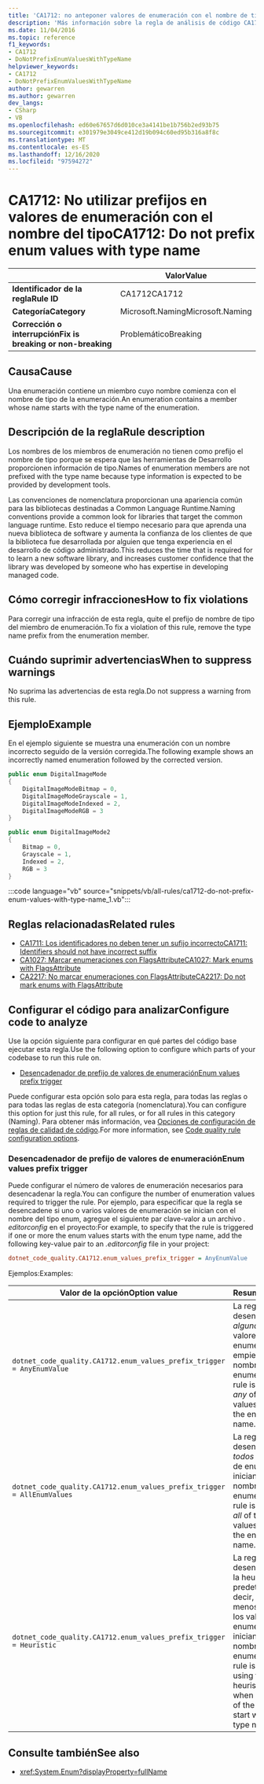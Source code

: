 ```yaml
---
title: 'CA1712: no anteponer valores de enumeración con el nombre de tipo (análisis de código)'
description: 'Más información sobre la regla de análisis de código CA1712: no prefijar valores de enumeración con el nombre de tipo'
ms.date: 11/04/2016
ms.topic: reference
f1_keywords:
- CA1712
- DoNotPrefixEnumValuesWithTypeName
helpviewer_keywords:
- CA1712
- DoNotPrefixEnumValuesWithTypeName
author: gewarren
ms.author: gewarren
dev_langs:
- CSharp
- VB
ms.openlocfilehash: ed60e67657d6d010ce3a4141be1b756b2ed93b75
ms.sourcegitcommit: e301979e3049ce412d19b094c60ed95b316a8f8c
ms.translationtype: MT
ms.contentlocale: es-ES
ms.lasthandoff: 12/16/2020
ms.locfileid: "97594272"
---
```

# <a name="ca1712-do-not-prefix-enum-values-with-type-name"></a><span data-ttu-id="0e67d-103">CA1712: No utilizar prefijos en valores de enumeración con el nombre del tipo</span><span class="sxs-lookup"><span data-stu-id="0e67d-103">CA1712: Do not prefix enum values with type name</span></span>

| | <span data-ttu-id="0e67d-104">Valor</span><span class="sxs-lookup"><span data-stu-id="0e67d-104">Value</span></span> |
|-|-|
| <span data-ttu-id="0e67d-105">**Identificador de la regla**</span><span class="sxs-lookup"><span data-stu-id="0e67d-105">**Rule ID**</span></span> |<span data-ttu-id="0e67d-106">CA1712</span><span class="sxs-lookup"><span data-stu-id="0e67d-106">CA1712</span></span>|
| <span data-ttu-id="0e67d-107">**Categoría**</span><span class="sxs-lookup"><span data-stu-id="0e67d-107">**Category**</span></span> |<span data-ttu-id="0e67d-108">Microsoft.Naming</span><span class="sxs-lookup"><span data-stu-id="0e67d-108">Microsoft.Naming</span></span>|
| <span data-ttu-id="0e67d-109">**Corrección o interrupción**</span><span class="sxs-lookup"><span data-stu-id="0e67d-109">**Fix is breaking or non-breaking**</span></span> |<span data-ttu-id="0e67d-110">Problemático</span><span class="sxs-lookup"><span data-stu-id="0e67d-110">Breaking</span></span>|

## <a name="cause"></a><span data-ttu-id="0e67d-111">Causa</span><span class="sxs-lookup"><span data-stu-id="0e67d-111">Cause</span></span>

<span data-ttu-id="0e67d-112">Una enumeración contiene un miembro cuyo nombre comienza con el nombre de tipo de la enumeración.</span><span class="sxs-lookup"><span data-stu-id="0e67d-112">An enumeration contains a member whose name starts with the type name of the enumeration.</span></span>

## <a name="rule-description"></a><span data-ttu-id="0e67d-113">Descripción de la regla</span><span class="sxs-lookup"><span data-stu-id="0e67d-113">Rule description</span></span>

<span data-ttu-id="0e67d-114">Los nombres de los miembros de enumeración no tienen como prefijo el nombre de tipo porque se espera que las herramientas de Desarrollo proporcionen información de tipo.</span><span class="sxs-lookup"><span data-stu-id="0e67d-114">Names of enumeration members are not prefixed with the type name because type information is expected to be provided by development tools.</span></span>

<span data-ttu-id="0e67d-115">Las convenciones de nomenclatura proporcionan una apariencia común para las bibliotecas destinadas a Common Language Runtime.</span><span class="sxs-lookup"><span data-stu-id="0e67d-115">Naming conventions provide a common look for libraries that target the common language runtime.</span></span> <span data-ttu-id="0e67d-116">Esto reduce el tiempo necesario para que aprenda una nueva biblioteca de software y aumenta la confianza de los clientes de que la biblioteca fue desarrollada por alguien que tenga experiencia en el desarrollo de código administrado.</span><span class="sxs-lookup"><span data-stu-id="0e67d-116">This reduces the time that is required for to learn a new software library, and increases customer confidence that the library was developed by someone who has expertise in developing managed code.</span></span>

## <a name="how-to-fix-violations"></a><span data-ttu-id="0e67d-117">Cómo corregir infracciones</span><span class="sxs-lookup"><span data-stu-id="0e67d-117">How to fix violations</span></span>

<span data-ttu-id="0e67d-118">Para corregir una infracción de esta regla, quite el prefijo de nombre de tipo del miembro de enumeración.</span><span class="sxs-lookup"><span data-stu-id="0e67d-118">To fix a violation of this rule, remove the type name prefix from the enumeration member.</span></span>

## <a name="when-to-suppress-warnings"></a><span data-ttu-id="0e67d-119">Cuándo suprimir advertencias</span><span class="sxs-lookup"><span data-stu-id="0e67d-119">When to suppress warnings</span></span>

<span data-ttu-id="0e67d-120">No suprima las advertencias de esta regla.</span><span class="sxs-lookup"><span data-stu-id="0e67d-120">Do not suppress a warning from this rule.</span></span>

## <a name="example"></a><span data-ttu-id="0e67d-121">Ejemplo</span><span class="sxs-lookup"><span data-stu-id="0e67d-121">Example</span></span>

<span data-ttu-id="0e67d-122">En el ejemplo siguiente se muestra una enumeración con un nombre incorrecto seguido de la versión corregida.</span><span class="sxs-lookup"><span data-stu-id="0e67d-122">The following example shows an incorrectly named enumeration followed by the corrected version.</span></span>

```csharp
public enum DigitalImageMode
{
    DigitalImageModeBitmap = 0,
    DigitalImageModeGrayscale = 1,
    DigitalImageModeIndexed = 2,
    DigitalImageModeRGB = 3
}

public enum DigitalImageMode2
{
    Bitmap = 0,
    Grayscale = 1,
    Indexed = 2,
    RGB = 3
}
```

:::code language="vb" source="snippets/vb/all-rules/ca1712-do-not-prefix-enum-values-with-type-name_1.vb":::

## <a name="related-rules"></a><span data-ttu-id="0e67d-123">Reglas relacionadas</span><span class="sxs-lookup"><span data-stu-id="0e67d-123">Related rules</span></span>

- [<span data-ttu-id="0e67d-124">CA1711: Los identificadores no deben tener un sufijo incorrecto</span><span class="sxs-lookup"><span data-stu-id="0e67d-124">CA1711: Identifiers should not have incorrect suffix</span></span>](ca1711.md)
- [<span data-ttu-id="0e67d-125">CA1027: Marcar enumeraciones con FlagsAttribute</span><span class="sxs-lookup"><span data-stu-id="0e67d-125">CA1027: Mark enums with FlagsAttribute</span></span>](ca1027.md)
- [<span data-ttu-id="0e67d-126">CA2217: No marcar enumeraciones con FlagsAttribute</span><span class="sxs-lookup"><span data-stu-id="0e67d-126">CA2217: Do not mark enums with FlagsAttribute</span></span>](ca2217.md)

## <a name="configure-code-to-analyze"></a><span data-ttu-id="0e67d-127">Configurar el código para analizar</span><span class="sxs-lookup"><span data-stu-id="0e67d-127">Configure code to analyze</span></span>

<span data-ttu-id="0e67d-128">Use la opción siguiente para configurar en qué partes del código base ejecutar esta regla.</span><span class="sxs-lookup"><span data-stu-id="0e67d-128">Use the following option to configure which parts of your codebase to run this rule on.</span></span>

- [<span data-ttu-id="0e67d-129">Desencadenador de prefijo de valores de enumeración</span><span class="sxs-lookup"><span data-stu-id="0e67d-129">Enum values prefix trigger</span></span>](#enum-values-prefix-trigger)

<span data-ttu-id="0e67d-130">Puede configurar esta opción solo para esta regla, para todas las reglas o para todas las reglas de esta categoría (nomenclatura).</span><span class="sxs-lookup"><span data-stu-id="0e67d-130">You can configure this option for just this rule, for all rules, or for all rules in this category (Naming).</span></span> <span data-ttu-id="0e67d-131">Para obtener más información, vea [Opciones de configuración de reglas de calidad de código](../code-quality-rule-options.md).</span><span class="sxs-lookup"><span data-stu-id="0e67d-131">For more information, see [Code quality rule configuration options](../code-quality-rule-options.md).</span></span>

### <a name="enum-values-prefix-trigger"></a><span data-ttu-id="0e67d-132">Desencadenador de prefijo de valores de enumeración</span><span class="sxs-lookup"><span data-stu-id="0e67d-132">Enum values prefix trigger</span></span>

<span data-ttu-id="0e67d-133">Puede configurar el número de valores de enumeración necesarios para desencadenar la regla.</span><span class="sxs-lookup"><span data-stu-id="0e67d-133">You can configure the number of enumeration values required to trigger the rule.</span></span> <span data-ttu-id="0e67d-134">Por ejemplo, para especificar que la regla se desencadene si uno o varios valores de enumeración se inician con el nombre del tipo enum, agregue el siguiente par clave-valor a un archivo *. editorconfig* en el proyecto:</span><span class="sxs-lookup"><span data-stu-id="0e67d-134">For example, to specify that the rule is triggered if one or more the enum values starts with the enum type name, add the following key-value pair to an *.editorconfig* file in your project:</span></span>

```ini
dotnet_code_quality.CA1712.enum_values_prefix_trigger = AnyEnumValue
```

<span data-ttu-id="0e67d-135">Ejemplos:</span><span class="sxs-lookup"><span data-stu-id="0e67d-135">Examples:</span></span>

| <span data-ttu-id="0e67d-136">Valor de la opción</span><span class="sxs-lookup"><span data-stu-id="0e67d-136">Option value</span></span> | <span data-ttu-id="0e67d-137">Resumen</span><span class="sxs-lookup"><span data-stu-id="0e67d-137">Summary</span></span> |
| --- | --- |
|`dotnet_code_quality.CA1712.enum_values_prefix_trigger = AnyEnumValue` | <span data-ttu-id="0e67d-138">La regla se desencadena si *alguno* de los valores de enumeración empieza por el nombre del tipo de enumeración.</span><span class="sxs-lookup"><span data-stu-id="0e67d-138">The rule is triggered if *any* of the enum values starts with the enum type name.</span></span>
|`dotnet_code_quality.CA1712.enum_values_prefix_trigger = AllEnumValues` | <span data-ttu-id="0e67d-139">La regla se desencadena si *todos* los valores de enumeración se inician con el nombre del tipo de enumeración.</span><span class="sxs-lookup"><span data-stu-id="0e67d-139">The rule is triggered if *all* of the enum values start with the enum type name.</span></span>
|`dotnet_code_quality.CA1712.enum_values_prefix_trigger = Heuristic` | <span data-ttu-id="0e67d-140">La regla se desencadena con la heurística predeterminada, es decir, cuando al menos el 75% de los valores de enumeración se inician con el nombre del tipo de enumeración.</span><span class="sxs-lookup"><span data-stu-id="0e67d-140">The rule is triggered using the default heuristic, that is, when at least 75% of the enum values start with the enum type name.</span></span>

## <a name="see-also"></a><span data-ttu-id="0e67d-141">Consulte también</span><span class="sxs-lookup"><span data-stu-id="0e67d-141">See also</span></span>

- <xref:System.Enum?displayProperty=fullName>
